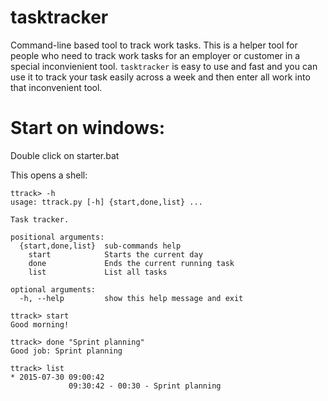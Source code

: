 # tasktracker

Command-line based tool to track work tasks. This is a helper tool for people who need to track work tasks for an employer or customer in a special inconvienient tool. `tasktracker` is easy to use and fast and you can use it to track your task easily across a week and then enter all work into that inconvenient tool.

# Start on windows:

Double click on starter.bat

This opens a shell:

    ttrack> -h
    usage: ttrack.py [-h] {start,done,list} ...

    Task tracker.
    
    positional arguments:
      {start,done,list}  sub-commands help
        start            Starts the current day
        done             Ends the current running task
        list             List all tasks
    
    optional arguments:
      -h, --help         show this help message and exit
    
    ttrack> start
    Good morning!
    
    ttrack> done "Sprint planning"
    Good job: Sprint planning
    
    ttrack> list
    * 2015-07-30 09:00:42
                 09:30:42 - 00:30 - Sprint planning

